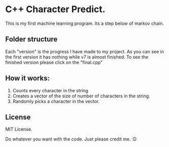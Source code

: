 # C++ Character Predict.

This is my first machine learning program. Its a step below of markov chain.

## Folder structure

Each "version" is the progress I have made to my project. As you can see in the first version it has nothing while v7 is almost finished. To see the finished version please click on the "final.cpp"

## How it works:

1. Counts every character in the string
2. Creates a vector of the size of number of characters in the string.
3. Randomly picks a character in the vector.

## License

MIT License.

Do whatever you want with the code. Just please credit me. :D
